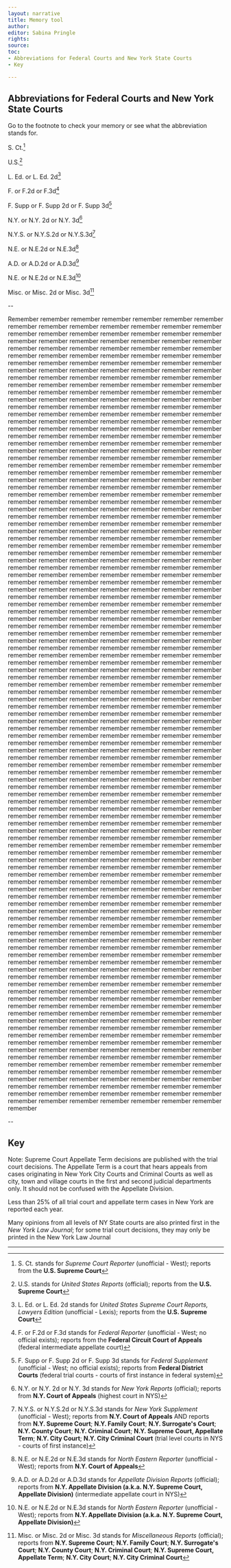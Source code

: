 ```yaml
---
layout: narrative
title: Memory tool
author:
editor: Sabina Pringle
rights:
source:
toc:
- Abbreviations for Federal Courts and New York State Courts
- Key

---
```

## Abbreviations for Federal Courts and New York State Courts

Go to the footnote to check your memory or see what the abbreviation stands for.

S. Ct.[^1]

U.S.[^2]

L. Ed. or L. Ed. 2d[^3]

F. or F.2d or F.3d[^4]

F. Supp or F. Supp 2d or F. Supp 3d[^5]

N.Y. or N.Y. 2d or N.Y. 3d[^6]

N.Y.S. or N.Y.S.2d or N.Y.S.3d[^7]

N.E. or N.E.2d or N.E.3d[^8]

A.D. or A.D.2d or A.D.3d[^9]

N.E. or N.E.2d or N.E.3d[^10]

Misc. or Misc. 2d or Misc. 3d[^11]

--

Remember remember remember remember remember remember remember remember remember remember remember remember remember remember remember remember remember remember remember remember remember remember remember remember remember remember remember remember remember remember remember remember remember remember remember remember remember remember remember remember remember remember remember remember remember remember remember remember remember remember remember remember remember remember remember remember remember remember remember remember remember remember remember remember remember remember remember remember remember remember remember remember remember remember remember remember remember remember remember remember remember remember remember remember remember remember remember remember remember remember remember remember remember remember remember remember remember remember remember remember remember remember remember remember remember remember remember remember remember remember remember remember remember remember remember remember remember remember remember remember remember remember remember remember remember remember remember remember remember remember remember remember remember remember remember remember remember remember remember remember remember remember remember remember remember remember remember remember remember remember remember remember remember remember remember remember remember remember remember remember remember remember remember remember remember remember remember remember remember remember remember remember remember remember remember remember remember remember remember remember remember remember remember remember remember remember remember remember remember remember remember remember remember remember remember remember remember remember remember remember remember remember remember remember remember remember remember remember remember remember remember remember remember remember remember remember remember remember remember remember remember remember remember remember remember remember remember remember remember remember remember remember remember remember remember remember remember remember remember remember remember remember remember remember remember remember remember remember remember remember remember remember remember remember remember remember remember remember remember remember remember remember remember remember remember remember remember remember remember remember remember remember remember remember remember remember remember remember remember remember remember remember remember remember remember remember remember remember remember remember remember remember remember remember remember remember remember remember remember remember remember remember remember remember remember remember remember remember remember remember remember remember remember remember remember remember remember remember remember remember remember remember remember remember remember remember remember remember remember remember remember remember remember remember remember remember remember remember remember remember remember remember remember remember remember remember remember remember remember remember remember remember remember remember remember remember remember remember remember remember remember remember remember remember remember remember remember remember remember remember remember remember remember remember remember remember remember remember remember remember remember remember remember remember remember remember remember remember remember remember remember remember remember remember remember remember remember remember remember remember remember remember remember remember remember remember remember remember remember remember remember remember remember remember remember remember remember remember remember remember remember remember remember remember remember remember remember remember remember remember remember remember remember remember remember remember remember remember remember remember remember remember remember remember remember remember remember remember remember remember remember remember remember remember remember remember remember remember remember remember remember remember remember remember remember remember remember remember remember remember remember remember remember remember remember remember remember remember remember remember remember remember remember remember remember remember remember remember remember remember remember remember remember remember remember remember remember remember remember remember remember remember remember remember remember remember remember remember remember remember remember remember remember remember remember remember remember remember remember remember remember remember remember remember remember remember remember remember remember remember remember remember remember remember remember remember remember remember remember remember remember remember remember remember remember remember remember remember remember remember remember remember remember remember remember remember remember remember remember remember remember remember remember remember remember remember remember remember remember remember remember remember remember remember remember remember remember remember remember remember remember remember remember remember remember remember remember remember remember remember remember remember remember remember remember remember remember remember remember remember remember remember remember remember remember remember remember remember remember remember remember remember remember remember remember remember remember remember remember remember remember remember remember remember remember remember remember remember remember remember remember remember remember remember remember remember remember remember remember remember remember remember remember remember remember remember remember remember remember remember remember remember remember remember remember remember remember remember remember remember remember remember remember remember remember remember remember remember remember remember remember remember remember remember remember remember remember remember remember remember remember remember remember remember remember remember remember remember remember remember remember remember remember remember remember remember remember remember remember remember remember remember remember remember remember remember remember remember remember remember remember remember remember remember remember remember remember remember remember remember remember remember remember remember remember remember remember remember remember remember remember remember remember remember remember remember remember remember remember remember remember remember remember remember remember remember remember remember remember remember remember remember remember remember remember remember remember

--

## Key

[^1]: S. Ct. stands for *Supreme Court Reporter* (unofficial - West); reports from the **U.S. Supreme Court**

[^2]: U.S. stands for *United States Reports* (official); reports from the **U.S. Supreme Court**

[^3]: L. Ed. or L. Ed. 2d[^2] stands for *United States Supreme Court Reports, Lawyers Edition* (unofficial - Lexis); reports from the **U.S. Supreme Court**

[^4]: F. or F.2d or F.3d stands for *Federal Reporter* (unofficial - West; no official exists); reports from the **Federal Circuit Court of Appeals** (federal intermediate appellate court)

[^5]: F. Supp or F. Supp 2d or F. Supp 3d stands for *Federal Supplement* (unofficial - West; no official exists); reports from **Federal District Courts** (federal trial courts - courts of first instance in federal system)

[^6]: N.Y. or N.Y. 2d or N.Y. 3d stands for *New York Reports* (official); reports from **N.Y. Court of Appeals** (highest court in NYS)

[^7]: N.Y.S. or N.Y.S.2d or N.Y.S.3d stands for *New York Supplement* (unofficial - West); reports from **N.Y. Court of Appeals** AND reports from **N.Y. Supreme Court**; **N.Y. Family Court**; **N.Y. Surrogate's Court**; **N.Y. County Court**; **N.Y. Criminal Court**; **N.Y. Supreme Court, Appellate Term**; **N.Y. City Court**; **N.Y. City Criminal Court** (trial level courts in NYS - courts of first instance)

[^8]: N.E. or N.E.2d or N.E.3d stands for *North Eastern Reporter* (unofficial - West); reports from **N.Y. Court of Appeals**

[^9]: A.D. or A.D.2d or A.D.3d stands for *Appellate Division Reports* (official); reports from **N.Y. Appellate Division (a.k.a. N.Y. Supreme Court, Appellate Division)** (intermediate appellate court in NYS)

[^10]: N.E. or N.E.2d or N.E.3d stands for *North Eastern Reporter* (unofficial - West); reports from **N.Y. Appellate Division (a.k.a. N.Y. Supreme Court, Appellate Division)**

[^11]: Misc. or Misc. 2d or Misc. 3d stands for *Miscellaneous Reports* (official); reports from **N.Y. Supreme Court**; **N.Y. Family Court**; **N.Y. Surrogate's Court**; **N.Y. County Court**; **N.Y. Criminal Court**; **N.Y. Supreme Court, Appellate Term**; **N.Y. City Court**; **N.Y. City Criminal Court**

Note: Supreme Court Appellate Term decisions are published with the trial court decisions. The Appellate Term is a court that hears appeals from cases originating in New York City Courts and Criminal Courts as well as city, town and village courts in the first and second judicial departments only. It should not be confused with the Appellate Division.

Less than 25% of all trial court and appellate term cases in New York are reported each year.

Many opinions from all levels of NY State courts are also printed first in the *New York Law Journal*; for some trial court decisions, they may only be printed in the New York Law Journal

---
